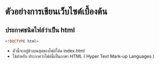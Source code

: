 # ตัวอย่างการเขียนเว็บไซต์เบื้องต้น

## ประกาศชนิดไฟล์ว่าเป็น html
```html
<!DOCTYPE html>
```
- ตัวนี้จะอยู่ข้างบนสุดของไฟล์โค้ด index.html
- ใช้สำหรับ ประกาศว่าไฟล์นี้เป็นภาษา HTML ( Hyper Text Mark-up Languages )
